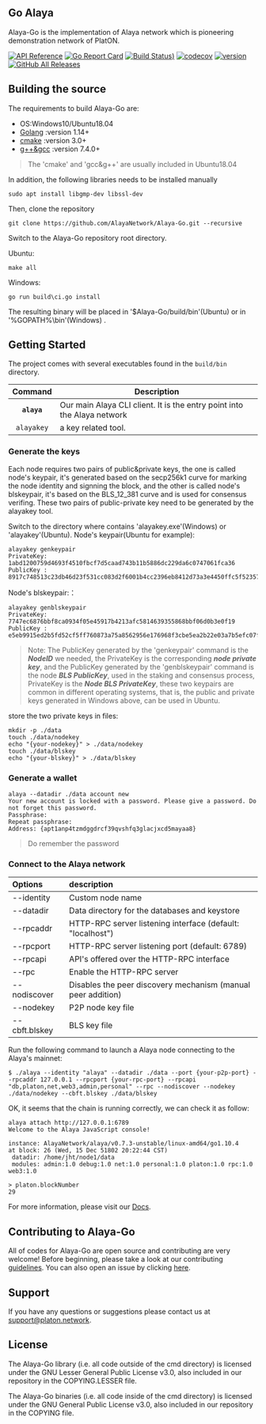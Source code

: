 ## Go Alaya

Alaya-Go is the implementation of Alaya network which is pioneering demonstration network of PlatON.

[![API Reference](
https://camo.githubusercontent.com/915b7be44ada53c290eb157634330494ebe3e30a/68747470733a2f2f676f646f632e6f72672f6769746875622e636f6d2f676f6c616e672f6764646f3f7374617475732e737667
)](https://pkg.go.dev/github.com/AlayaNetwork/Alaya-Go?tab=doc)
[![Go Report Card](https://goreportcard.com/badge/github.com/AlayaNetwork/Alaya-Go)](https://goreportcard.com/report/github.com/AlayaNetwork/Alaya-Go)
[![Build Status](https://github.com/AlayaNetwork/Alaya-Go/actions/workflows/test.yml/badge.svg))](https://github.com/AlayaNetwork/Alaya-Go/actions)
[![codecov](https://codecov.io/gh/AlayaNetwork/Alaya-Go/branch/feature-mainnet-launch/graph/badge.svg)](https://codecov.io/gh/AlayaNetwork/Alaya-Go)
[![version](https://img.shields.io/github/v/tag/AlayaNetwork/Alaya-Go)](https://github.com/AlayaNetwork/Alaya-Go/releases/latest)
[![GitHub All Releases](https://img.shields.io/github/downloads/AlayaNetwork/Alaya-Go/total.svg)](https://github.com/AlayaNetwork/Alaya-Go)

## Building the source
The requirements to build Alaya-Go are:

- OS:Windows10/Ubuntu18.04
- [Golang](https://golang.org/doc/install) :version 1.14+
- [cmake](https://cmake.org/) :version 3.0+
- [g++&gcc](http://gcc.gnu.org/) :version 7.4.0+
> The 'cmake' and 'gcc&g++' are usually included in Ubuntu18.04

In addition, the following libraries needs to be installed manually

```
sudo apt install libgmp-dev libssl-dev
```
Then, clone the repository

```
git clone https://github.com/AlayaNetwork/Alaya-Go.git --recursive
```

Switch to the Alaya-Go repository root directory.

Ubuntu:

```
make all
```

Windows:

```
go run build\ci.go install 
```

The resulting binary will be placed in '$Alaya-Go/build/bin'(Ubuntu) or in '%GOPATH%\bin'(Windows) .

## Getting Started

The project comes with several executables found in the `build/bin` directory.

| Command    | Description |
|:----------:|-------------|
| **`alaya`** | Our main Alaya CLI client. It is the entry point into the Alaya network |
| `alayakey`    | a key related tool. |

### Generate the keys

Each node requires two pairs of public&private keys, the one is called node's keypair, it's generated based on the secp256k1 curve for marking the node identity and signning the block, and the other is called node's blskeypair, it's based on the BLS_12_381 curve and is used for consensus verifing. These two pairs of public-private key need to be generated by the alayakey tool.

Switch to the directory where contains 'alayakey.exe'(Windows) or 'alayakey'(Ubuntu).
Node's keypair(Ubuntu for example):

```
alayakey genkeypair
PrivateKey:  1abd1200759d4693f4510fbcf7d5caad743b11b5886dc229da6c0747061fca36
PublicKey :  8917c748513c23db46d23f531cc083d2f6001b4cc2396eb8412d73a3e4450ffc5f5235757abf9873de469498d8cf45f5bb42c215da79d59940e17fcb22dfc127
```
Node's blskeypair:：

```
alayakey genblskeypair
PrivateKey:  7747ec6876bbf8ca0934f05e45917b4213afc5814639355868bbf06d0b3e0f19
PublicKey :  e5eb9915ed2b5fd52cf5ff760873a75a8562956e176968f3cbe5ea2b22e03a7b5efc07fdd5ad66d433b404cb880b560bed6295fa79f8fa649588be02231de2e70a782751dc28dbf516b7bb5d52053b5cdf985d8961a5baafa467e8dda55fe981
```

> Note: The PublicKey generated by the 'genkeypair' command is the ***NodeID*** we needed, the PrivateKey is the corresponding ***node private key***, and the PublicKey generated by the 'genblskeypair' command is the node ***BLS PublicKey***, used in the staking and consensus process, PrivateKey is the ***Node BLS PrivateKey***, these two keypairs are common in different operating systems, that is, the public and private keys generated in Windows above, can be used in Ubuntu.

store the two private keys in files:

```
mkdir -p ./data
touch ./data/nodekey 
echo "{your-nodekey}" > ./data/nodekey
touch ./data/blskey
echo "{your-blskey}" > ./data/blskey
```

### Generate a wallet

```
alaya --datadir ./data account new
Your new account is locked with a password. Please give a password. Do not forget this password.
Passphrase:
Repeat passphrase:
Address: {apt1anp4tzmdggdrcf39qvshfq3glacjxcd5mayaa8}
```

> Do remember the password

### Connect to the Alaya network

| Options | description |
| :------------ | :------------ |
| --identity | Custom node name |
| --datadir  | Data directory for the databases and keystore |
| --rpcaddr  | HTTP-RPC server listening interface (default: "localhost") |
| --rpcport  | HTTP-RPC server listening port (default: 6789) |
| --rpcapi   | API's offered over the HTTP-RPC interface |
| --rpc      | Enable the HTTP-RPC server |
| --nodiscover | Disables the peer discovery mechanism (manual peer addition) |
| --nodekey | P2P node key file |
| --cbft.blskey | BLS key file |

Run the following command to launch a Alaya node connecting to the Alaya's mainnet:

```
$ ./alaya --identity "alaya" --datadir ./data --port {your-p2p-port} --rpcaddr 127.0.0.1 --rpcport {your-rpc-port} --rpcapi "db,platon,net,web3,admin,personal" --rpc --nodiscover --nodekey ./data/nodekey --cbft.blskey ./data/blskey
```

OK, it seems that the chain is running correctly, we can check it as follow:

```
alaya attach http://127.0.0.1:6789
Welcome to the Alaya JavaScript console!

instance: AlayaNetwork/alaya/v0.7.3-unstable/linux-amd64/go1.10.4
at block: 26 (Wed, 15 Dec 51802 20:22:44 CST)
 datadir: /home/jht/node1/data
 modules: admin:1.0 debug:1.0 net:1.0 personal:1.0 platon:1.0 rpc:1.0 web3:1.0

> platon.blockNumber
29
```

For more information, please visit our [Docs](https://devdocs.alaya.network/alaya-devdocs/en/).

## Contributing to Alaya-Go

All of codes for Alaya-Go are open source and contributing are very welcome! Before beginning, please take a look at our contributing [guidelines](https://github.com/AlayaNetwork/Alaya-Go/blob/11339fae0f68718fc2d553d732d7daa73bf55325/.github/CONTRIBUTING.md). You can also open an issue by clicking [here](https://github.com/AlayaNetwork/Alaya-Go/issues/new/choose).

## Support
If you have any questions or suggestions please contact us at support@platon.network.

## License
The Alaya-Go library (i.e. all code outside of the cmd directory) is licensed under the GNU Lesser General Public License v3.0, also included in our repository in the COPYING.LESSER file.

The Alaya-Go binaries (i.e. all code inside of the cmd directory) is licensed under the GNU General Public License v3.0, also included in our repository in the COPYING file.

